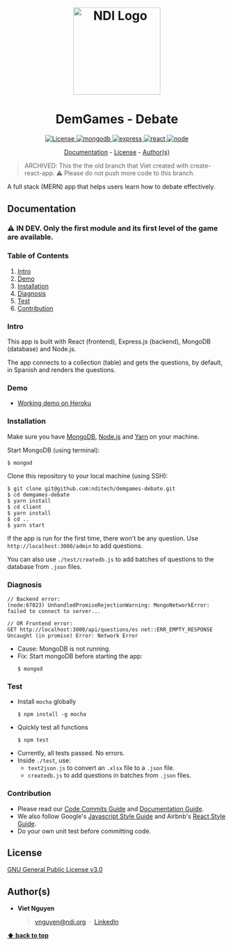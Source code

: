 <h1 align="center">
  <a href="https://www.ndi.org/"><img src="https://www.ndi.org/sites/all/themes/ndi/images/NDI_logo_svg.svg" alt="NDI Logo" width="200"></a>
</h1>

<h1 align="center">
  DemGames - Debate
</h1>

<p align="center">
  <a href="https://github.com/nditech/demgames-debate/blob/master/LICENSE">
    <img src="https://img.shields.io/badge/license-GPL-red.svg" alt="License"/>
  </a>
  <a href="https://docs.mongodb.com/">
    <img src="https://img.shields.io/badge/mongodb-v3.6.5-blue.svg" alt="mongodb"/>
  </a>
  <a href="https://www.npmjs.com/package/express">
    <img src="https://img.shields.io/badge/express-v4.16.3-blue.svg" alt="express"/>
  </a>
  <a href="https://www.npmjs.com/package/react">
    <img src="https://img.shields.io/badge/react-v14.4.0-blue.svg" alt="react"/>
  </a>
  <a href="https://nodejs.org/en/docs/">
    <img src="https://img.shields.io/badge/node-v10.3.0-blue.svg" alt="node"/>
  </a>
</p>

<p align="center">
  <a href="#documentation">Documentation</a> - 
  <a href="#license">License</a> - 
  <a href="#authors">Author(s)</a>
</p>

> ARCHIVED: This the the old branch that Viet created with create-react-app. :warning: Please do not push more code to this branch.

A full stack (MERN) app that helps users learn how to debate effectively.

## Documentation

### :warning: IN DEV. Only the first module and its first level of the game are available.

### Table of Contents

1. [Intro](#intro)
1. [Demo](#demo)
1. [Installation](#installation)
1. [Diagnosis](#diagnosis)
1. [Test](#test)
1. [Contribution](#contribution)

### Intro

This app is built with React (frontend), Express.js (backend), MongoDB (database) and Node.js.

The app connects to a collection (table) and gets the questions, by default, in Spanish and renders the questions.

### Demo

* [Working demo on Heroku](https://demgames-debate.herokuapp.com/)

### Installation

Make sure you have [MongoDB](https://docs.mongodb.com/manual/installation/), [Node.js](https://nodejs.org/en/download/package-manager/) and [Yarn](https://yarnpkg.com/en/docs/install#mac-stable) on your machine. 

Start MongoDB (using terminal):
```
$ mongod
```

Clone this repository to your local machine (using SSH):
```
$ git clone git@github.com:nditech/demgames-debate.git
$ cd demgames-debate
$ yarn install
$ cd client
$ yarn install
$ cd ..
$ yarn start
```

If the app is run for the first time, there won't be any question. Use `http://localhost:3000/admin` to add questions.

You can also use `./test/createdb.js` to add batches of questions to the database from `.json` files.

### Diagnosis

```
// Backend error:
(node:67023) UnhandledPromiseRejectionWarning: MongoNetworkError: failed to connect to server...

// OR Frontend error:
GET http://localhost:3000/api/questions/es net::ERR_EMPTY_RESPONSE
Uncaught (in promise) Error: Network Error
```
* Cause: MongoDB is not running.
* Fix: Start mongoDB before starting the app:
    ```
    $ mongod
    ```

### Test

* Install `mocha` globally
    ```
    $ npm install -g mocha
    ```
* Quickly test all functions
    ```
    $ npm test
    ```
* Currently, all tests passed. No errors.
* Inside `./test`, use:
    * `text2json.js` to convert an `.xlsx` file to a `.json` file.
    * `createdb.js` to add questions in batches from `.json` files.

### Contribution

* Please read our [Code Commits Guide](https://github.com/nditech/git-styleguide) and [Documentation Guide](https://github.com/nditech/standardized-README).
* We also follow Google's [Javascript Style Guide](https://google.github.io/styleguide/jsguide.html) and Airbnb's [React Style Guide](https://github.com/airbnb/javascript/tree/master/react).
* Do your own unit test before committing code.

## License

[GNU General Public License v3.0](./LICENSE)

## Author(s)

* <b>Viet Nguyen</b>
    > vnguyen@ndi.org &nbsp;&middot;&nbsp;
    > [LinkedIn](https://www.linkedin.com/in/nguyendviet)

**[⬆ back to top](#documentation)**
